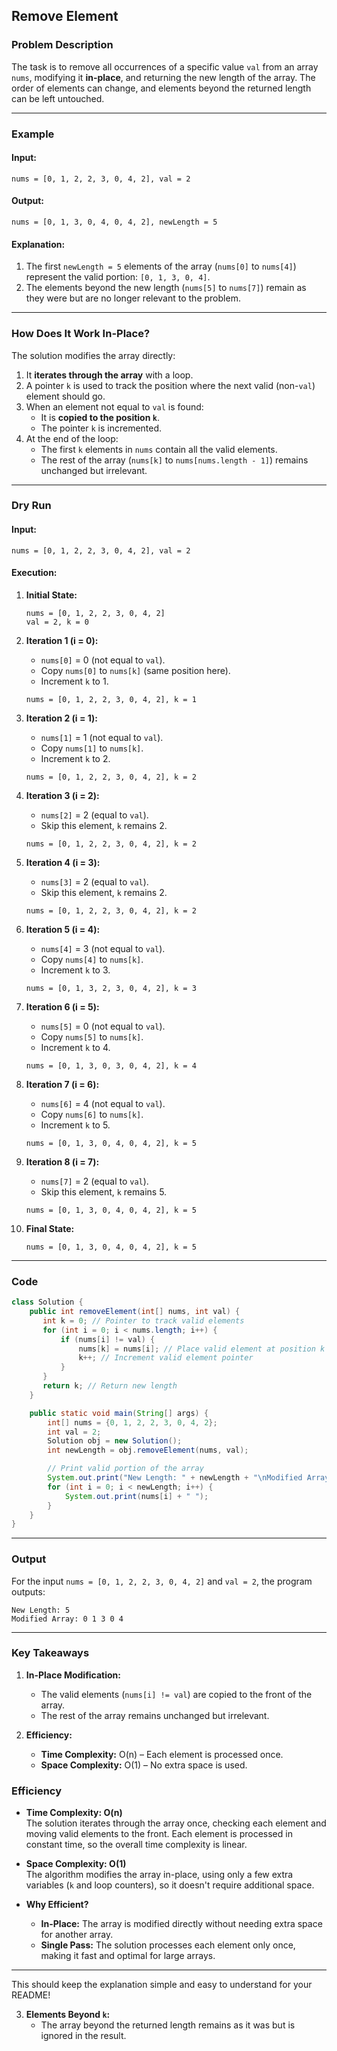 ## **Remove Element**

### **Problem Description**
The task is to remove all occurrences of a specific value `val` from an array `nums`, modifying it **in-place**, and returning the new length of the array. The order of elements can change, and elements beyond the returned length can be left untouched.

---

### **Example**
#### Input:
```plaintext
nums = [0, 1, 2, 2, 3, 0, 4, 2], val = 2
```

#### Output:
```plaintext
nums = [0, 1, 3, 0, 4, 0, 4, 2], newLength = 5
```

#### Explanation:
1. The first `newLength = 5` elements of the array (`nums[0]` to `nums[4]`) represent the valid portion: `[0, 1, 3, 0, 4]`.
2. The elements beyond the new length (`nums[5]` to `nums[7]`) remain as they were but are no longer relevant to the problem.

---

### **How Does It Work In-Place?**
The solution modifies the array directly:
1. It **iterates through the array** with a loop.
2. A pointer `k` is used to track the position where the next valid (non-`val`) element should go.
3. When an element not equal to `val` is found:
   - It is **copied to the position `k`**.
   - The pointer `k` is incremented.
4. At the end of the loop:
   - The first `k` elements in `nums` contain all the valid elements.
   - The rest of the array (`nums[k]` to `nums[nums.length - 1]`) remains unchanged but irrelevant.

---

### **Dry Run**
#### Input:
```plaintext
nums = [0, 1, 2, 2, 3, 0, 4, 2], val = 2
```

#### Execution:
1. **Initial State:**
   ```
   nums = [0, 1, 2, 2, 3, 0, 4, 2]
   val = 2, k = 0
   ```

2. **Iteration 1 (i = 0):**
   - `nums[0]` = 0 (not equal to `val`).
   - Copy `nums[0]` to `nums[k]` (same position here).
   - Increment `k` to 1.
   ```
   nums = [0, 1, 2, 2, 3, 0, 4, 2], k = 1
   ```

3. **Iteration 2 (i = 1):**
   - `nums[1]` = 1 (not equal to `val`).
   - Copy `nums[1]` to `nums[k]`.
   - Increment `k` to 2.
   ```
   nums = [0, 1, 2, 2, 3, 0, 4, 2], k = 2
   ```

4. **Iteration 3 (i = 2):**
   - `nums[2]` = 2 (equal to `val`).
   - Skip this element, `k` remains 2.
   ```
   nums = [0, 1, 2, 2, 3, 0, 4, 2], k = 2
   ```

5. **Iteration 4 (i = 3):**
   - `nums[3]` = 2 (equal to `val`).
   - Skip this element, `k` remains 2.
   ```
   nums = [0, 1, 2, 2, 3, 0, 4, 2], k = 2
   ```

6. **Iteration 5 (i = 4):**
   - `nums[4]` = 3 (not equal to `val`).
   - Copy `nums[4]` to `nums[k]`.
   - Increment `k` to 3.
   ```
   nums = [0, 1, 3, 2, 3, 0, 4, 2], k = 3
   ```

7. **Iteration 6 (i = 5):**
   - `nums[5]` = 0 (not equal to `val`).
   - Copy `nums[5]` to `nums[k]`.
   - Increment `k` to 4.
   ```
   nums = [0, 1, 3, 0, 3, 0, 4, 2], k = 4
   ```

8. **Iteration 7 (i = 6):**
   - `nums[6]` = 4 (not equal to `val`).
   - Copy `nums[6]` to `nums[k]`.
   - Increment `k` to 5.
   ```
   nums = [0, 1, 3, 0, 4, 0, 4, 2], k = 5
   ```

9. **Iteration 8 (i = 7):**
   - `nums[7]` = 2 (equal to `val`).
   - Skip this element, `k` remains 5.
   ```
   nums = [0, 1, 3, 0, 4, 0, 4, 2], k = 5
   ```

10. **Final State:**
    ```
    nums = [0, 1, 3, 0, 4, 0, 4, 2], k = 5
    ```

---

### **Code**
```java
class Solution {
    public int removeElement(int[] nums, int val) {
       int k = 0; // Pointer to track valid elements
       for (int i = 0; i < nums.length; i++) {
           if (nums[i] != val) {
               nums[k] = nums[i]; // Place valid element at position k
               k++; // Increment valid element pointer
           }
       }
       return k; // Return new length
    }

    public static void main(String[] args) {
        int[] nums = {0, 1, 2, 2, 3, 0, 4, 2};
        int val = 2;
        Solution obj = new Solution();
        int newLength = obj.removeElement(nums, val);

        // Print valid portion of the array
        System.out.print("New Length: " + newLength + "\nModified Array: ");
        for (int i = 0; i < newLength; i++) {
            System.out.print(nums[i] + " ");
        }
    }
}
```

---

### **Output**
For the input `nums = [0, 1, 2, 2, 3, 0, 4, 2]` and `val = 2`, the program outputs:
```plaintext
New Length: 5
Modified Array: 0 1 3 0 4
```

---

### **Key Takeaways**
1. **In-Place Modification:**
   - The valid elements (`nums[i] != val`) are copied to the front of the array.
   - The rest of the array remains unchanged but irrelevant.

2. **Efficiency:**
   - **Time Complexity:** O(n) – Each element is processed once.
   - **Space Complexity:** O(1) – No extra space is used.

### **Efficiency**

- **Time Complexity: O(n)**  
  The solution iterates through the array once, checking each element and moving valid elements to the front. Each element is processed in constant time, so the overall time complexity is linear.

- **Space Complexity: O(1)**  
  The algorithm modifies the array in-place, using only a few extra variables (`k` and loop counters), so it doesn't require additional space.

- **Why Efficient?**  
  - **In-Place:** The array is modified directly without needing extra space for another array.
  - **Single Pass:** The solution processes each element only once, making it fast and optimal for large arrays.

---

This should keep the explanation simple and easy to understand for your README!

3. **Elements Beyond `k`:**
   - The array beyond the returned length remains as it was but is ignored in the result.
